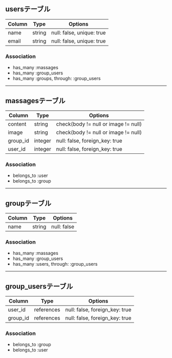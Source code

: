 ## usersテーブル

|Column|Type|Options|
|------|----|-------|
|name|string|null: false, unique: true|
|email|string|null: false, unique: true|

### Association
- has_many :massages
- has_many :group_users
- has_many :groups, through: :group_users

***

## massagesテーブル

|Column|Type|Options|
|------|----|-------|
|content|string|check(body != null or image != null)|
|image|string|check(body != null or image != null)|
|group_id|integer|null: false, foreign_key: true|
|user_id|integer|null: false, foreign_key: true|

### Association
- belongs_to :user
- belongs_to :group

***

## groupテーブル

|Column|Type|Options|
|------|----|-------|
|name|string|null: false|

### Association
- has_many :massages
- has_many :group_users
- has_many :users, through: :group_users

***

## group_usersテーブル

|Column|Type|Options|
|------|----|-------|
|user_id|references|null: false, foreign_key: true|
|group_id|references|null: false, foreign_key: true|

### Association
- belongs_to :group
- belongs_to :user

